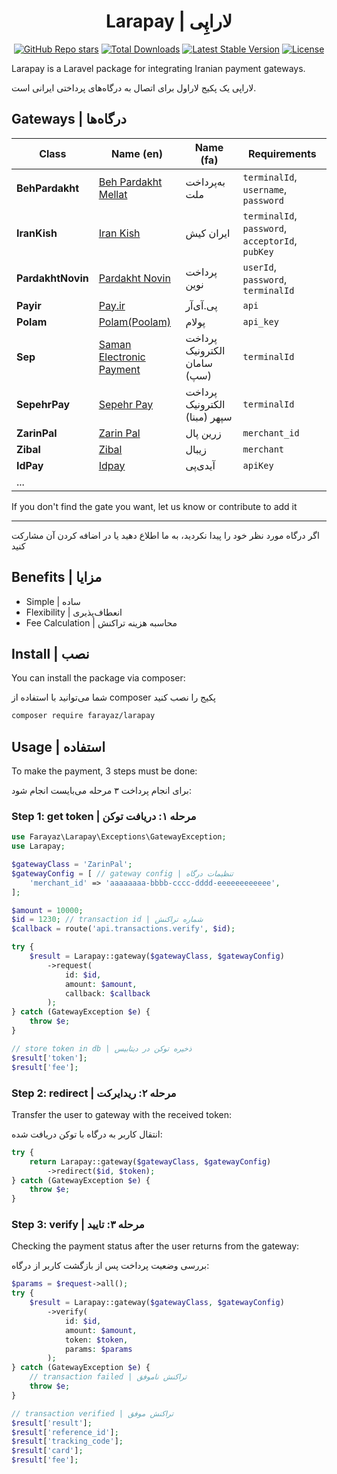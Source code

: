<h1 align="center">Larapay | لاراپِی</h1>
<p align="center">
    <a href="https://github.com/farayaz/larapay"><img src="https://img.shields.io/github/stars/farayaz/larapay" alt="GitHub Repo stars"></a>
    <a href="https://packagist.org/packages/farayaz/larapay"><img src="https://img.shields.io/packagist/dt/farayaz/larapay" alt="Total Downloads"></a>
    <a href="https://packagist.org/packages/farayaz/larapay"><img src="https://img.shields.io/packagist/v/farayaz/larapay" alt="Latest Stable Version"></a>
    <a href="https://packagist.org/packages/farayaz/larapay"><img src="https://img.shields.io/packagist/l/farayaz/larapay" alt="License"></a>
</p>
Larapay is a Laravel package for integrating Iranian payment gateways.

لاراپی یک پکیج لاراول برای اتصال به درگاه‌های پرداختی ایرانی است.

## Gateways | درگاه‌ها

| Class             | Name (en)                                                                  | Name (fa)                    | Requirements                                     |
| ----------------- | -------------------------------------------------------------------------- | ---------------------------- | ------------------------------------------------ |
| **BehPardakht**   | [Beh Pardakht Mellat](https://behpardakht.com/ "Beh Pardakht Mellat")      | به‌پرداخت ملت                 | `terminalId`, `username`, `password`             |
| **IranKish**      | [Iran Kish](https://www.irankish.com/ "Iran Kish")                         | ایران کیش                    | `terminalId`, `password`, `acceptorId`, `pubKey` |
| **PardakhtNovin** | [Pardakht Novin](https://pna.co.ir/ "Pardakht Novin")                      | پرداخت نوین                  | `userId`, `password`, `terminalId`               |
| **Payir**         | [Pay.ir](https://www.pay.ir/ "Pay.ir")                                     | پی.آی‌آر                      | `api`                                            |
| **Polam**         | [Polam(Poolam)](https://polam.io/ "Polam(Poolam)")                         | پولام                        | `api_key`                                        |
| **Sep**           | [Saman Electronic Payment](https://www.sep.ir/ "Saman Electronic Payment") | پرداخت الکترونیک سامان (سپ)  | `terminalId`                                     |
| **SepehrPay**     | [Sepehr Pay](https://www.sepehrpay.com/ "Sepehr Pay")                      | پرداخت الکترونیک سپهر (مبنا) | `terminalId`                                     |
| **ZarinPal**      | [Zarin Pal](https://www.zarinpal.com/ "Zarin Pal")                         | زرین پال                     | `merchant_id`                                    |
| **Zibal**         | [Zibal](https://zibal.ir/ "Zibal")                                         | زیبال                        | `merchant`                                       |
| **IdPay**         | [Idpay](https://idpay.ir/ "Idpay")                                         | آیدی‌پی                       | `apiKey`                                         |
| ...               |                                                                            |                              |                                                  |

If you don't find the gate you want, let us know or contribute to add it
****
اگر درگاه مورد نظر خود را پیدا نکردید، به ما اطلاع دهید یا در اضافه کردن آن مشارکت کنید

## Benefits | مزایا

-   Simple | ساده
-   Flexibility | انعطاف‌پذیری
-   Fee Calculation | محاسبه هزینه تراکنش

## Install | نصب

You can install the package via composer:

شما می‌توانید با استفاده از composer پکیج را نصب کنید

```bash
composer require farayaz/larapay
```

## Usage | استفاده

To make the payment, 3 steps must be done:

برای انجام پرداخت ۳ مرحله می‌بایست انجام شود:

### Step 1: get token | مرحله ۱: دریافت توکن

```php
use Farayaz\Larapay\Exceptions\GatewayException;
use Larapay;

$gatewayClass = 'ZarinPal';
$gatewayConfig = [ // gateway config | تنظیمات درگاه
    'merchant_id' => 'aaaaaaaa-bbbb-cccc-dddd-eeeeeeeeeeee',
];

$amount = 10000;
$id = 1230; // transaction id | شماره تراکنش
$callback = route('api.transactions.verify', $id);

try {
    $result = Larapay::gateway($gatewayClass, $gatewayConfig)
        ->request(
            id: $id,
            amount: $amount,
            callback: $callback
        );
} catch (GatewayException $e) {
    throw $e;
}

// store token in db | ذخیره توکن در دیتابیس
$result['token'];
$result['fee'];
```

### Step 2: redirect | مرحله ۲: ریدایرکت

Transfer the user to gateway with the received token:

انتقال کاربر به درگاه با توکن دریافت شده:

```php
try {
    return Larapay::gateway($gatewayClass, $gatewayConfig)
        ->redirect($id, $token);
} catch (GatewayException $e) {
    throw $e;
}
```

### Step 3: verify | مرحله ۳: تایید

Checking the payment status after the user returns from the gateway:

بررسی وضعیت پرداخت پس از بازگشت کاربر از درگاه:

```php
$params = $request->all();
try {
    $result = Larapay::gateway($gatewayClass, $gatewayConfig)
        ->verify(
            id: $id,
            amount: $amount,
            token: $token,
            params: $params
        );
} catch (GatewayException $e) {
    // transaction failed | تراکنش ناموفق
    throw $e;
}

// transaction verified | تراکنش موفق
$result['result'];
$result['reference_id'];
$result['tracking_code'];
$result['card'];
$result['fee'];
```
